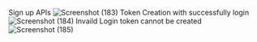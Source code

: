 Sign up APIs
![Screenshot (183)](https://github.com/user-attachments/assets/b7d8d3e1-86da-4d60-b523-3c0c6443b81e)
Token Creation with successfully login
![Screenshot (184)](https://github.com/user-attachments/assets/6993ac50-8a19-4f52-8de5-286968e4eb22)
Invaild Login token cannot be created
![Screenshot (185)](https://github.com/user-attachments/assets/39fdaab5-89dc-4e0f-a19f-1d6d9f247e4c)



